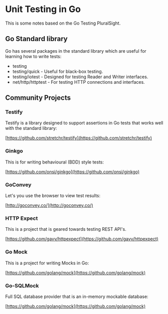 # Unit Testing in Go

This is some notes based on the Go Testing PluralSight.

## Go Standard library

Go has several packages in the standard library which are useful for learning how to write tests:

- testing
- testing/quick - Useful for black-box testing.
- testing/iotest - Designed for testing Reader and Writer interfaces.
- net/http/httptest - For testing HTTP connections and interfaces.

## Community Projects

### Testify

Testify is a library designed to support assertions in Go tests that works well with the standard
library:

[https://github.com/stretchr/testify](https://github.com/stretchr/testify)

### Ginkgo

This is for writing behavioural (BDD) style tests:

[https://github.com/onsi/ginkgo](https://github.com/onsi/ginkgo)

### GoConvey

Let's you use the browser to view test results:

[http://goconvey.co/](http://goconvey.co/)

### HTTP Expect

This is a project that is geared towards testing REST API's.

[https://github.com/gavv/httpexpect](https://github.com/gavv/httpexpect)

### Go Mock

This is a project for writing Mocks in Go:

[https://github.com/golang/mock](https://github.com/golang/mock)

### Go-SQLMock

Full SQL database provider that is an in-memory mockable database:

[https://github.com/golang/mock](https://github.com/golang/mock)

